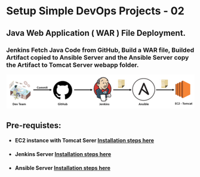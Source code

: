 # Setup Simple DevOps Projects - 02

## Java Web Application ( WAR ) File Deployment.

### Jenkins Fetch Java Code from GitHub, Build a WAR file, Builded Artifact copied to Ansible Server and the Ansible Server copy the Artifact to Tomcat Server webapp folder.

![project 2](images/simple-devops-02.png)

## Pre-requistes:

* #### EC2 instance with Tomcat Serer [Installation steps here](../Tomcat/install-tomcat-ec2.md)
* #### Jenkins Server [Installation steps here](../Jenkins/install-jenkins-docker-compose.md)
* #### Ansible Server [Installation steps here](../Ansible/install-ansible-tower-single-machine-integrated.md)